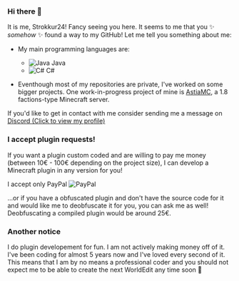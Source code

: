 ### Hi there 👋

It is me, Strokkur24!
Fancy seeing you here. It seems to me that you ✨ _somehow_ ✨ found a way to my GitHub!
Let me tell you something about me:

- My main programming languages are:
  - ![Java](https://banner2.cleanpng.com/20180517/zve/kisspng-java-programmer-computer-programming-logo-5afe2f1dcf9897.0745314915266076458503.jpg) Java
  - ![C#](https://banner2.cleanpng.com/20180517/zve/kisspng-java-programmer-computer-programming-logo-5afe2f1dcf9897.0745314915266076458503.jpg) C#

- Eventhough most of my repositories are private, I've worked on some bigger projects. One work-in-progress project of mine is [AstiaMC](https://github.com/AstiaMC), a 1.8 factions-type Minecraft server.

If you'd like to get in contact with me consider sending me a message on [Discord (Click to view my profile)](https://discord.com/users/813141164281692170)

### I accept plugin requests!
If you want a plugin custom coded and are willing to pay me money (between 10€ - 100€ depending on the project size), I can develop a Minecraft plugin in any version for you!

I accept only PayPal ![PayPal](https://upload.wikimedia.org/wikipedia/commons/a/a4/Paypal_2014_logo.png)

...or if you have a obfuscated plugin and don't have the source code for it and would like me to deobfuscate it for you, you can ask me as well!
Deobfuscating a compiled plugin would be around 25€. 

### Another notice
I do plugin developement for fun. I am not actively making money off of it. I've been coding for almost 5 years now and I've loved every second of it.
This means that I am by no means a professional coder and you should not expect me to be able to create the next WorldEdit any time soon 🚒
